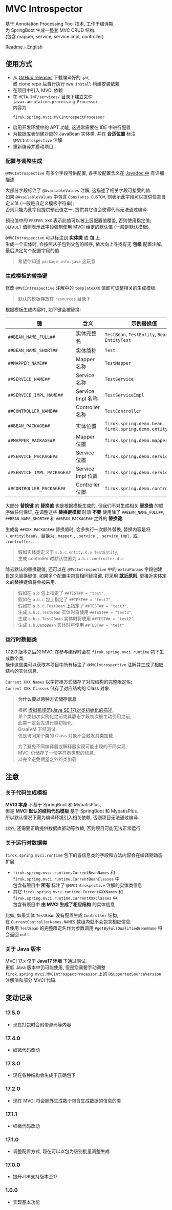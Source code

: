 # MVC Introspector

基于 Annotation Processing Tool 技术, 工作于编译期,  
为 SpringBoot 生成一整套 MVC CRUD 结构.  
(包含 mapper, service, service impl, controller)

[Readme - English](readme-en.md)

## 使用方式

* 从 [GitHub releases](https://github.com/351768593/MVCIntrospector/releases) 下载编译好的 .jar,  
  或 clone repo 后自行执行 `mvn install` 构建安装依赖
* 在项目中引入 MVCI 依赖
* 在 `META-INF/services/` 目录下建立文件 `javax.annotation.processing.Processor`  
  内容为
  ```text
  firok.spring.mvci.MVCIntrospectProcessor
  ```
* 启用开发环境中的 APT 功能, 这通常需要在 IDE 中进行配置
* 为数据库表创建对应的 JavaBean 实体类, 并在 **合适位置** 标注 `@MVCIntrospective` 注解
* 重新编译并启动项目

### 配置与调整生成

`@MVCIntrospective` 有多个字段可供配置, 各字段配置含义在 [Javadoc 中](/src/main/java/firok/spring/mvci/MVCIntrospective.java) 有详细描述.

大部分字段标注了 `@AvailableValues` 注解, 这描述了相关字段可接受的值.  
如果 `@AvailableValues` 中包含 `Constants.CUSTOM`, 则表示此字段可以提供任意自定义值 (一般是自定义模板字符串);  
否则只能为此字段提供预设值之一, 提供其它值会使得代码无法通过编译.

预设值中的 `PREFER_XXX` 表示此值可以被上层配置值覆盖, 否则使用指定值;  
`DEFAULT` 值则表示此字段强制使用 MVCI 给定的默认值 (一般是默认模板).

`@MVCIntrospective` 可以标注到 **实体类** 或 **包** 上.  
生成一个实体时, 会按照从子包到父包的顺序, 依次向上寻找有无 **包级** 配置注解, 最后决定每个配置字段的值.

> 希望你知道 `package-info.java` 这玩意

### 生成模板的替换键

修改 `@MVCIntrospective` 注解中的 `templateXXX` 值即可调整相关的生成模板.

> 默认的模板存放在 `resources` 目录下

根据模板生成内容时, 如下键会被替换:  

键|含义|示例替换值
-|-|-
`##BEAN_NAME_FULL##` | 实体完整名 | `TestBean`, `TestEntity`, `BeanTest`, `EntityTest`
`##BEAN_NAME_SHORT##` | 实体简称 | `Test`
`##MAPPER_NAME##` | Mapper 名称 | `TestMapper`
`##SERVICE_NAME##` | Service 名称 | `TestService`
`##SERVICE_IMPL_NAME##` | Service Impl 名称 | `TestServiceImpl`
`##CONTROLLER_NAME##` | Controller 名称 | `TestController`
`##BEAN_PACKAGE##` | 实体位置 | `firok.spring.demo.bean`, `firok.spring.demo.entity`
`##MAPPER_PACKAGE##` | Mapper 位置 | `firok.spring.demo.mapper`
`##SERVICE_PACKAGE##` | Service 位置 | `firok.spring.demo.service`
`##SERVICE_IMPL_PACKAGE##` | Service Impl 位置 | `firok.spring.demo.service.impl`
`##CONTROLLER_PACKAGE##` | Controller 位置 | `firok.spring.demo.controller`

大部分 **替换键** 的 **替换值** 也是根据模板生成的, 但我们不对生成相关 **替换值** 的顺序做任何保证, 在调整这些 **替换键模板** 时请 **不要** 使用除了 `##BEAN_NAME_FULL##`, `##BEAN_NAME_SHORT##` 和 `##BEAN_PACKAGE##` 之外的 **替换键**.

生成各 `##XXX_PACKAGE##` 替换值时, 会多执行一次额外替换, 替换内容是将 `\.entity|bean\.` 替换为 `.mapper.`, `.service.`, `.service_impl.` 或 `.controller.`.

> 假如实体类定义于 `a.b.c.entity.d.e.TestEntity`,  
> 生成 controller 时默认位置为 `a.b.c.controller.d.e`

除去默认的替换键值, 还可以在 `@MVCIntrospective` 中的 `extraParams` 字段创建自定义替换键值. 如果多个配置中包含相同替换键, 将采用 **就近原则**, 更接近实体定义的替换键值将会被采用.

> 假如在 `a.b` 包上指定了 `##TEST## = "test"`,  
> 假如在 `a.b.c` 包上指定了 `##TEST## = "test2"`,  
> 假如在 `a.b.c.TestBean` 上指定了 `##TEST## = "test3"`,  
> 生成 `a.b.c.TestBean` 实体时将使用 `##TEST## = "test3"`,  
> 生成 `a.b.c.Test2Bean` 实体时将使用 `##TEST## = "test2"`,  
> 生成 `a.b.DemoBean` 实体时将使用 `##TEST## = "test"`

### 运行时数据类

_17.2.0_ 版本之后的 MVCI 在参与编译时会在 `firok.spring.mvci.runtime` 包下生成数个类,  
操作这些类可以获取本项目中所有标注了 `@MVCIntrospective` 注解并生成了相应结构的实体信息.

`Current XXX Names` 以字符串方式储存了对应结构的完整限定名;  
`Current XXX Classes` 储存了对应结构的 Class 对象.

> **为什么要以两种方式储存信息**
>
> 根据 [虚拟机规范(Java SE 17)对类初始化的描述](https://docs.oracle.com/javase/specs/jls/se17/html/jls-12.html#:~:text=12.4.1.%C2%A0-,When%20Initialization%20Occurs,-A%20class%20or),  
> 某个类初次实例化之前或其静态字段初次被主动引用之前,  
> 此类一定会先进行类初始化.  
> GraalVM 下经测试,  
> 仅是访问某个类的 Class 对象不会触发其类加载.
>
> 为了避免不同编译器或解释器实现可能出现的不同实现,  
> MVCI 仍储存了一份字符串类型的信息,  
> 以完全避免期望之外的类加载.

## 注意

### 关于代码生成模板

**MVCI 本身** 不基于 SpringBoot 和 MybatisPlus,  
但是 **MVCI 默认的结构代码模板** 基于 SpringBoot 和 MybatisPlus.    
所以默认情况下需为编译环境引入相关依赖, 否则项目无法通过编译.

此外, 还需要正确提供数据库驱动等依赖, 否则项目可能无法正常运行.

### 关于运行时数据类

`firok.spring.mvci.runtime` 包下的各信息类的字段和方法内容会在编译期动态扩展.

* `firok.spring.mvci.runtime.CurrentBeanNames` 和 `firok.spring.mvci.runtime.CurrentBeanClasses` 中  
  包含有项目中 **所有** 标注了 `@MVCIntrospective` 注解的实体类信息
* 其它 `firok.spring.mvci.runtime.CurrentXXXNames` 和 `firok.spring.mvci.runtime.CurrentXXXClasses` 中  
  包含有项目中 **由 MVCI 生成了相应结构** 的实体信息

比如, 如果实体 `TestBean` 没有配置生成 `Controller` 结构,  
在 `CurrentControllerNames.NAMES` 数组内就不会包含相应信息,  
且使用 `TestBean` 的完整限定名作为参数调用 `#getByFullQualifiedBeanName` 将会返回 `null`.

### 关于 Java 版本

MVCI 17.x 仅于 **Java17 环境** 下通过测试.  
更低 Java 版本中仍可能使用, 但是您需要手动调整 `firok.spring.mvci.MVCIntrospectProcessor` 上的 `@SupportedSourceVersion` 注解值和部分 MVCI 代码.

## 变动记录

### 17.5.0

* 现在打包时会附带源码等内容

### 17.4.0

* 细微代码改动

### 17.3.0

* 现在各种结构会生成于正确包下

### 17.2.0

* 现在 MVCI 将会额外生成数个包含生成数据的信息的类

### 17.1.1

* 细微代码改动

### 17.1.0

* 调整配置方式, 现在可以以包为级别批量调整生成

### 17.0.0

* 提升JDK支持版本至17

### 1.0.0

* 实现基本功能
